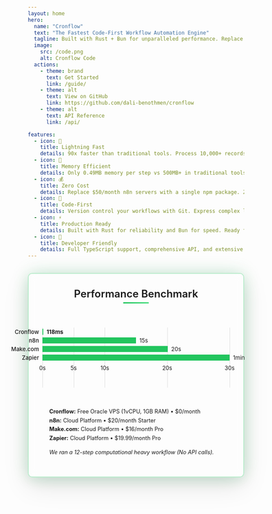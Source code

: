```yaml
---
layout: home
hero:
  name: "Cronflow"
  text: "The Fastest Code-First Workflow Automation Engine"
  tagline: Built with Rust + Bun for unparalleled performance. Replace limited visual tools with flexible, fast code-first workflows.
  image:
    src: /code.png
    alt: Cronflow Code
  actions:
    - theme: brand
      text: Get Started
      link: /guide/
    - theme: alt
      text: View on GitHub
      link: https://github.com/dali-benothmen/cronflow
    - theme: alt
      text: API Reference
      link: /api/

features:
  - icon: 🚀
    title: Lightning Fast
    details: 90x faster than traditional tools. Process 10,000+ records in 2ms with true concurrency.
  - icon: 💾
    title: Memory Efficient
    details: Only 0.49MB memory per step vs 500MB+ in traditional tools. 10x less memory consumption.
  - icon: 💰
    title: Zero Cost
    details: Replace $50/month n8n servers with a single npm package. Zero infrastructure costs.
  - icon: 🔧
    title: Code-First
    details: Version control your workflows with Git. Express complex logic with TypeScript and Rust.
  - icon: ⚡
    title: Production Ready
    details: Built with Rust for reliability and Bun for speed. Ready for production in 30 seconds.
  - icon: 🎯
    title: Developer Friendly
    details: Full TypeScript support, comprehensive API, and extensive examples.
---
```


<div class="performance-benchmark">
  <h3 class="benchmark-title">Performance Benchmark</h3>
  <figure class="bench" style="position: relative; max-width: 670px; height: 140px; font-size: 13px; line-height: 20px; margin: 0 auto; margin-top: 50px;">
    <div>
      <!-- Grid lines -->
      <div style="position: absolute; left: 0%; top: 0; width: 1px; bottom: 0; background: rgba(127, 127, 127, 0.25);"></div>
      <div style="position: absolute; left: 16.67%; top: 0; width: 1px; bottom: 0; background: rgba(127, 127, 127, 0.25);"></div>
      <div style="position: absolute; left: 33.33%; top: 0; width: 1px; bottom: 0; background: rgba(127, 127, 127, 0.25);"></div>
      <div style="position: absolute; left: 66.67%; top: 0; width: 1px; bottom: 0; background: rgba(127, 127, 127, 0.25);"></div>
      <div style="position: absolute; left: 100%; top: 0; width: 1px; bottom: 0; background: rgba(127, 127, 127, 0.25);"></div>
      <!-- Cronflow Bar -->
      <div style="position: absolute; left: 0; top: 3px; width: 0.4%; height: 14px; background: rgba(191, 191, 191, 0.2);"></div>
      <div style="position: absolute; left: 0; top: 3px; height: 14px; background: #22c55e;" class="bench-bar cronflow-bar"></div>
      <div style="position: absolute; right: 100%; top: 0px; width: 120px; height: 20px; text-align: right; white-space: nowrap; margin-right: 8px; font-weight: bold;">
          <a href="/guide/">Cronflow</a>
      </div>
      <div style="position: absolute; left: 0.4%; top: 0px; height: 20px; margin-left: 8px; font-weight: bold;" class="cronflow-time time-label">
          118ms
      </div>
      <!-- n8n Bar -->
      <div style="position: absolute; left: 0; top: 23px; width: 50%; height: 14px; background: rgba(191, 191, 191, 0.2);"></div>
      <div style="position: absolute; left: 0; top: 23px; height: 14px; background: #22c55e;" class="bench-bar n8n-bar"></div>
      <div style="position: absolute; right: 100%; top: 20px; width: 120px; height: 20px; text-align: right; white-space: nowrap; margin-right: 8px;">
          <a href="https://n8n.io/">n8n</a>
      </div>
      <div style="position: absolute; left: 50%; top: 20px; height: 20px; margin-left: 8px;" class="n8n-time time-label">
          15s
      </div>
      <!-- Make.com Bar -->
      <div style="position: absolute; left: 0; top: 43px; width: 67%; height: 14px; background: rgba(191, 191, 191, 0.2);"></div>
      <div style="position: absolute; left: 0; top: 43px; height: 14px; background: #22c55e;" class="bench-bar make-bar"></div>
      <div style="position: absolute; right: 100%; top: 40px; width: 120px; height: 20px; text-align: right; white-space: nowrap; margin-right: 8px;">
          <a href="https://make.com/">Make.com</a>
      </div>
      <div style="position: absolute; left: 67%; top: 40px; height: 20px; margin-left: 8px;" class="make-time time-label">
          20s
      </div>
      <!-- Zapier Bar -->
      <div style="position: absolute; left: 0; top: 63px; width: 100%; height: 14px; background: rgba(191, 191, 191, 0.2);"></div>
      <div style="position: absolute; left: 0; top: 63px; height: 14px; background: #22c55e;" class="bench-bar zapier-bar"></div>
      <div style="position: absolute; right: 100%; top: 60px; width: 120px; height: 20px; text-align: right; white-space: nowrap; margin-right: 8px;">
        <a href="https://zapier.com/">Zapier</a>
      </div>
      <div style="position: absolute; left: 100%; top: 60px; height: 20px; margin-left: 8px;" class="zapier-time time-label">
        1min
      </div>
      <!-- Time scale -->
      <div style="position: absolute; left: 0%; top: 84px; width: 50px; margin-left: -25px; text-align: center;">0s</div>
      <div style="position: absolute; left: 16.67%; top: 84px; width: 50px; margin-left: -25px; text-align: center;">5s</div>
      <div style="position: absolute; left: 33.33%; top: 84px; width: 50px; margin-left: -25px; text-align: center;">10s</div>
      <div style="position: absolute; left: 66.67%; top: 84px; width: 50px; margin-left: -25px; text-align: center;">20s</div>
      <div style="position: absolute; left: 100%; top: 84px; width: 50px; margin-left: -25px; text-align: center;">30s</div>
    </div>
  </figure>
  <div class="benchmark-details">
      <div class="detail-item">
          <strong>Cronflow:</strong> Free Oracle VPS (1vCPU, 1GB RAM) • $0/month
      </div>
      <div class="detail-item">
          <strong>n8n:</strong> Cloud Platform • $20/month Starter
      </div>
      <div class="detail-item">
          <strong>Make.com:</strong> Cloud Platform • $16/month Pro
      </div>
      <div class="detail-item">
          <strong>Zapier:</strong> Cloud Platform • $19.99/month Pro
      </div>
      <div class="detail-item" style="margin-top: 0.5rem; padding-top: 0.5rem; border-top: 1px solid var(--vp-c-divider);">
          <em>We ran a 12-step computational heavy workflow (No API calls).</em>
      </div>
  </div>
</div>

<style>
/* Override VitePress default colors with green theme */
:root {
  --vp-c-brand: #22c55e;
  --vp-c-brand-light: #4ade80;
  --vp-c-brand-lighter: #86efac;
  --vp-c-brand-dark: #16a34a;
  --vp-c-brand-darker: #15803d;
  --vp-c-brand-highlight: #22c55e;
  --vp-c-brand-hover: #4ade80;
  --vp-c-brand-active: #16a34a;
  
  /* Override indigo colors with green variations */
  --vp-c-indigo-1: #86efac;
  --vp-c-indigo-2: #4ade80;
  --vp-c-indigo-3: #22c55e;
  
  /* Override purple colors with green variations */
  --vp-c-purple-1: #bbf7d0;
  --vp-c-purple-2: #86efac;
  --vp-c-purple-3: #4ade80;
}

/* Override button colors specifically */
.VPButton.brand {
  background-color: #22c55e !important;
  border-color: #22c55e !important;
}

.VPButton.brand:hover {
  background-color: #4ade80 !important;
  border-color: #4ade80 !important;
}

.VPButton.alt {
  border-color: #22c55e !important;
  color: #22c55e !important;
}

.VPButton.alt:hover {
  background-color: #22c55e !important;
  color: white !important;
}

/* Override any remaining blue colors */
.VPHomeHero .actions .VPButton.brand {
  background-color: #22c55e !important;
  border-color: #22c55e !important;
}

.VPHomeHero .actions .VPButton.brand:hover {
  background-color: #4ade80 !important;
  border-color: #4ade80 !important;
}

/* Hero background effects */
:root {
  --vp-home-hero-image-background-image: linear-gradient(
    -45deg,
    rgba(34, 197, 94, 0.1) 0%,
    rgba(34, 197, 94, 0.05) 25%,
    rgba(34, 197, 94, 0.1) 50%,
    rgba(34, 197, 94, 0.05) 75%,
    rgba(34, 197, 94, 0.1) 100%
  );
  --vp-home-hero-image-filter: blur(120px);
}

.VPHomeHero .image {
  position: relative;
}

.VPHomeHero .image::before {
  content: '';
  position: absolute;
  top: -50%;
  left: -50%;
  width: 200%;
  height: 200%;
  background: radial-gradient(
    circle at center,
    rgba(34, 197, 94, 0.15) 0%,
    rgba(34, 197, 94, 0.1) 30%,
    rgba(34, 197, 94, 0.05) 60%,
    transparent 100%
  );
  border-radius: 50%;
  filter: blur(80px);
  z-index: -1;
}

.VPHomeHero .image::after {
  content: '';
  position: absolute;
  top: 20%;
  right: -30%;
  width: 60%;
  height: 60%;
  background: linear-gradient(
    45deg,
    rgba(34, 197, 94, 0.1) 0%,
    rgba(34, 197, 94, 0.05) 50%,
    transparent 100%
  );
  border-radius: 30% 70% 70% 30% / 30% 30% 70% 70%;
  filter: blur(60px);
  z-index: -1;
}

/* Enhanced white box container for the image */
.VPHomeHero .image img {
  z-index: 1;
  background: white;
  border-radius: 20px;
  transform: rotate(5deg);
  top: 15%;
  left: 45%;
  box-shadow: 
    0 20px 60px rgba(0, 0, 0, 0.15),
    0 8px 32px rgba(0, 0, 0, 0.1),
    0 0 40px rgba(34, 197, 94, 0.3),
    0 0 80px rgba(34, 197, 94, 0.2);
  padding: 20px;
  border: 3px solid #22c55e;
}

/* Performance Benchmark Styles - Static Only (No Animations) */
.performance-benchmark {
  margin: 2rem auto;
  padding: 2rem;
  border-radius: 10px;
  box-shadow: 
      0 20px 60px rgba(0, 0, 0, 0.1),
      0 8px 32px rgba(0, 0, 0, 0.05),
      0 0 40px rgba(34, 197, 94, 0.2);
  border: 2px solid rgba(34, 197, 94, 0.3);
  backdrop-filter: blur(10px);
}

.benchmark-title {
  text-align: center;
  margin-top: 0 !important;
  margin-bottom: 4rem;
  font-size: 1.5rem;
  font-weight: 600;
  color: var(--vp-c-text-1);
  position: relative;
}

.benchmark-title::after {
  content: '';
  position: absolute;
  bottom: -8px;
  left: 50%;
  transform: translateX(-50%);
  width: 60px;
  height: 3px;
  background: linear-gradient(90deg, #22c55e, #4ade80);
  border-radius: 2px;
}

.bench {
  margin: 0;
  padding: 0;
}

.bench a {
  color: var(--vp-c-text-1);
  text-decoration: none;
  font-weight: 500;
  transition: color 0.3s ease;
}

.bench a:hover {
  color: #22c55e;
  text-decoration: underline;
}

/* Static progress bars */
.cronflow-bar {
  width: 0.4%;
}

.make-bar {
  width: 67%;
}

.n8n-bar {
  width: 50%;
}

.zapier-bar {
  width: 100%;
}

.benchmark-details {
  margin-top: 2rem;
  padding: 1rem;
  background: var(--vp-c-bg-soft);
  border-radius: 12px;
  border: 1px solid var(--vp-c-divider);
  max-width: 800px;
  margin-left: auto;
  margin-right: auto;
}

.detail-item {
  margin-bottom: 0.25rem;
  font-size: 0.8rem;
  color: var(--vp-c-text-2);
  line-height: 1.3;
}

.detail-item:last-child {
  margin-bottom: 0;
}

.detail-item strong {
  color: var(--vp-c-text-1);
}

/* Responsive design */
@media (max-width: 768px) {
  .performance-benchmark {
      margin: 1rem;
      padding: 1.5rem;
  }
  
  .bench {
      font-size: 11px;
      line-height: 16px;
  }
  
  .bench > div > div {
      left: 100px !important;
  }
  
  .bench > div > div[style*="right: 100%"] {
      width: 100px !important;
  }
}
</style>
